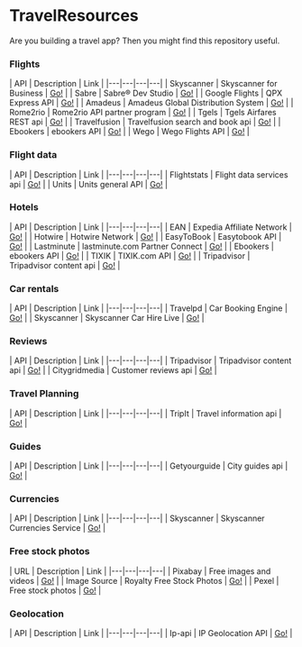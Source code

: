# TravelResources
Are you building a travel app? Then you might find this repository useful.

### Flights

| API | Description | Link |
|---|---|---|---|
| Skyscanner | Skyscanner for Business | [Go!](http://en.business.skyscanner.net/) |
| Sabre | Sabre® Dev Studio | [Go!](https://developer.sabre.com/docs/read/REST_APIs) |
| Google Flights | QPX Express API | [Go!](https://developers.google.com/qpx-express/) |
| Amadeus | Amadeus Global Distribution System | [Go!](http://api.dev.amadeus.net/api/index.htm) |
| Rome2rio | Rome2rio API partner program | [Go!](http://www.rome2rio.com/documentation/signup) |
| Tgels | Tgels Airfares REST api | [Go!](http://www.tgels.com/tapi/) |
| Travelfusion | Travelfusion search and book api | [Go!](http://xmldocs.travelfusion.com/home/search-and-book-api) |
| Ebookers | ebookers API | [Go!](http://affiliates.ebookers.com/news/new_ebookers_api_35/) |
| Wego | Wego Flights API | [Go!](http://support.wan.travel/hc/en-us/articles/200191669) |

### Flight data

| API | Description | Link |
|---|---|---|---|
| Flightstats | Flight data services api | [Go!](https://developer.flightstats.com/api-docs/airports/v1) |
| Units | Units general API | [Go!](http://units.d8u.us) |

### Hotels

| API | Description | Link |
|---|---|---|---|
| EAN | Expedia Affiliate Network | [Go!](http://developer.ean.com/) |
| Hotwire | Hotwire Network | [Go!](http://developer.hotwire.com/) |
| EasyToBook | Easytobook API | [Go!](http://www.etbxml.com/protocol/ApiFunctions.php) |
| Lastminute | lastminute.com Partner Connect  | [Go!](http://connect.lastminute.com/Developer) |
| Ebookers | ebookers API | [Go!](http://affiliates.ebookers.com/news/new_ebookers_api_35/) |
| TIXIK | TIXIK.com API | [Go!](http://www.tixik.com/info/api/) |
| Tripadvisor | Tripadvisor content api | [Go!](https://developer-tripadvisor.com/content-api/) |

### Car rentals

| API | Description | Link |
|---|---|---|---|
| Travelpd | Car Booking Engine | [Go!](http://www.travelpd.com/car-booking-engine) |
| Skyscanner | Skyscanner Car Hire Live | [Go!](http://business.skyscanner.net/portal/en-GB/Documentation/CarHireLivePricing) |

### Reviews

| API | Description | Link |
|---|---|---|---|
| Tripadvisor | Tripadvisor content api | [Go!](https://developer-tripadvisor.com/content-api/) |
| Citygridmedia | Customer reviews api | [Go!](http://docs.citygridmedia.com/display/citygridv2/Reviews+API) |

### Travel Planning

| API | Description | Link |
|---|---|---|---|
| TripIt | Travel information api | [Go!](https://www.tripit.com/developer) |

### Guides

| API | Description | Link |
|---|---|---|---|
| Getyourguide |  City guides api | [Go!](https://api.getyourguide.com/) |

### Currencies

| API | Description | Link |
|---|---|---|---|
| Skyscanner | Skyscanner Currencies Service | [Go!](http://business.skyscanner.net/portal/en-GB/Documentation/Currencies) |

### Free stock photos

| URL | Description | Link |
|---|---|---|---|
| Pixabay  | Free images and videos | [Go!](https://pixabay.com/) |
| Image Source | Royalty Free Stock Photos | [Go!](http://www.imagesource.com/royalty-free) |
| Pexel  | Free stock photos | [Go!](https://www.pexels.com/) |

### Geolocation

| API | Description | Link |
|---|---|---|---|
| Ip-api | IP Geolocation API | [Go!](http://ip-api.com/docs/) |
